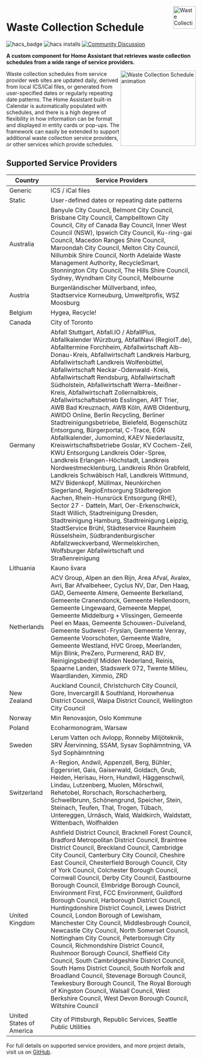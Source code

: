 <img src="https://raw.githubusercontent.com/mampfes/hacs_waste_collection_schedule/master/images/icon.png?raw=true" alt="Waste Collection Schedule logo" title="Waste Collection Schedule" align="right" height="60" />

# Waste Collection Schedule

![hacs_badge](https://img.shields.io/badge/HACS-Default-orange) ![hacs installs](https://img.shields.io/endpoint.svg?url=https%3A%2F%2Flauwbier.nl%2Fhacs%2Fwaste_collection_schedule) [![Community Discussion](https://img.shields.io/badge/Home%20Assistant%20Community-Discussion-orange)](https://community.home-assistant.io/t/waste-collection-schedule-framework/186492)

**A custom component for Home Assistant that retrieves waste collection schedules from a wide range of service providers.**

<img src="https://raw.githubusercontent.com/mampfes/hacs_waste_collection_schedule/master/images/wcs_animated.gif" alt="Waste Collection Schedule animation" title="Waste Collection Schedule" align="right" height="200" />

Waste collection schedules from service provider web sites are updated daily, derived from local ICS/iCal files, or generated from user-specified dates or regularly repeating date patterns. The Home Assistant built-in Calendar is automatically populated with schedules, and there is a high degree of flexibility in how information can be format and displayed in entity cards or pop-ups. The framework can easily be extended to support additional waste collection service providers, or other services which provide schedules.

## Supported Service Providers

| Country | Service Providers |
|--|--|
| Generic | ICS / iCal files |
| Static | User-defined dates or repeating date patterns |<!--Begin of country section-->
| Australia | Banyule City Council, Belmont City Council, Brisbane City Council, Campbelltown City Council, City of Canada Bay Council, Inner West Council (NSW), Ipswich City Council, Ku-ring-gai Council, Macedon Ranges Shire Council, Maroondah City Council, Melton City Council, Nillumbik Shire Council, North Adelaide Waste Management Authority, RecycleSmart, Stonnington City Council, The Hills Shire Council, Sydney, Wyndham City Council, Melbourne |
| Austria | Burgenländischer Müllverband, infeo, Stadtservice Korneuburg, Umweltprofis, WSZ Moosburg |
| Belgium | Hygea, Recycle! |
| Canada | City of Toronto |
| Germany | Abfall Stuttgart, Abfall.IO / AbfallPlus, Abfallkalender Würzburg, AbfallNavi (RegioIT.de), Abfalltermine Forchheim, Abfallwirtschaft Alb-Donau-Kreis, Abfallwirtschaft Landkreis Harburg, Abfallwirtschaft Landkreis Wolfenbüttel, Abfallwirtschaft Neckar-Odenwald-Kreis, Abfallwirtschaft Rendsburg, Abfallwirtschaft Südholstein, Abfallwirtschaft Werra-Meißner-Kreis, Abfallwirtschaft Zollernalbkreis, Abfallwirtschaftsbetrieb Esslingen, ART Trier, AWB Bad Kreuznach, AWB Köln, AWB Oldenburg, AWIDO Online, Berlin Recycling, Berliner Stadtreinigungsbetriebe, Bielefeld, Bogenschütz Entsorgung, Bürgerportal, C-Trace, EGN Abfallkalender, Jumomind, KAEV Niederlausitz, Kreiswirtschaftsbetriebe Goslar, KV Cochem-Zell, KWU Entsorgung Landkreis Oder-Spree, Landkreis Erlangen-Höchstadt, Landkreis Nordwestmecklenburg, Landkreis Rhön Grabfeld, Landkreis Schwäbisch Hall, Landkreis Wittmund, MZV Bidenkopf, Müllmax, Neunkirchen Siegerland, RegioEntsorgung Städteregion Aachen, Rhein-Hunsrück Entsorgung (RHE), Sector 27 - Datteln, Marl, Oer-Erkenschwick, Stadt Willich, Stadtreinigung Dresden, Stadtreinigung Hamburg, Stadtreinigung Leipzig, StadtService Brühl, Städteservice Raunheim Rüsselsheim, Südbrandenburgischer Abfallzweckverband, Wermelskirchen, Wolfsburger Abfallwirtschaft und Straßenreinigung |
| Lithuania | Kauno švara |
| Netherlands | ACV Group, Alpen an den Rijn, Area Afval, Avalex, Avri, Bar Afvalbeheer, Cyclus NV, Dar, Den Haag, GAD, Gemeente Almere, Gemeente Berkelland, Gemeente Cranendonck, Gemeente Hellendoorn, Gemeente Lingewaard, Gemeente Meppel, Gemeente Middelburg + Vlissingen, Gemeente Peel en Maas, Gemeente Schouwen-Duiveland, Gemeente Sudwest-Fryslan, Gemeente Venray, Gemeente Voorschoten, Gemeente Wallre, Gemeente Westland, HVC Groep, Meerlanden, Mijn Blink, PreZero, Purmerend, RAD BV, Reinigingsbedrijf Midden Nederland, Reinis, Spaarne Landen, Stadswerk 072, Twente Milieu, Waardlanden, Ximmio, ZRD |
| New Zealand | Auckland Council, Christchurch City Council, Gore, Invercargill & Southland, Horowhenua District Council, Waipa District Council, Wellington City Council |
| Norway | Min Renovasjon, Oslo Kommune |
| Poland | Ecoharmonogram, Warsaw |
| Sweden | Lerum Vatten och Avlopp, Ronneby Miljöteknik, SRV Återvinning, SSAM, Sysav Sophämntning, VA Syd Sophämntning |
| Switzerland | A-Region, Andwil, Appenzell, Berg, Bühler, Eggersriet, Gais, Gaiserwald, Goldach, Grub, Heiden, Herisau, Horn, Hundwil, Häggenschwil, Lindau, Lutzenberg, Muolen, Mörschwil, Rehetobel, Rorschach, Rorschacherberg, Schwellbrunn, Schönengrund, Speicher, Stein, Steinach, Teufen, Thal, Trogen, Tübach, Untereggen, Urnäsch, Wald, Waldkirch, Waldstatt, Wittenbach, Wolfhalden |
| United Kingdom | Ashfield District Council, Bracknell Forest Council, Bradford Metropolitan District Council, Braintree District Council, Breckland Council, Cambridge City Council, Canterbury City Council, Cheshire East Council, Chesterfield Borough Council, City of York Council, Colchester Borough Council, Cornwall Council, Derby City Council, Eastbourne Borough Council, Elmbridge Borough Council, Environment First, FCC Environment, Guildford Borough Council, Harborough District Council, Huntingdonshire District Council, Lewes District Council, London Borough of Lewisham, Manchester City Council, Middlesbrough Council, Newcastle City Council, North Somerset Council, Nottingham City Council, Peterborough City Council, Richmondshire District Council, Rushmoor Borough Council, Sheffield City Council, South Cambridgeshire District Council, South Hams District Council, South Norfolk and Broadland Council, Stevenage Borough Council, Tewkesbury Borough Council, The Royal Borough of Kingston Council, Walsall Council, West Berkshire Council, West Devon Borough Council, Wiltshire Council |
| United States of America | City of Pittsburgh, Republic Services, Seattle Public Utilities |
<!--End of country section-->

For full details on supported service providers, and more project details, visit us on [GitHub](https://github.com/mampfes/hacs_waste_collection_schedule).
